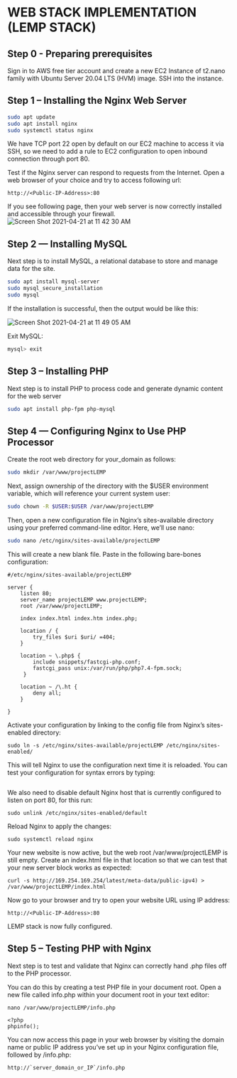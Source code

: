 
# WEB STACK IMPLEMENTATION (LEMP STACK)

## Step 0 - Preparing prerequisites

Sign in to AWS free tier account and create a new EC2 Instance of t2.nano family with Ubuntu Server 20.04 LTS (HVM) image.
SSH into the instance.

## Step 1 – Installing the Nginx Web Server
```bash
sudo apt update
sudo apt install nginx
sudo systemctl status nginx
```

We have TCP port 22 open by default on our EC2 machine to access it via SSH, so we need to add a rule to EC2 configuration to open inbound connection through port 80.

Test if the Nginx server can respond to requests from the Internet. Open a web browser of your choice and try to access following url:
```
http://<Public-IP-Address>:80
```

If you see following page, then your web server is now correctly installed and accessible through your firewall.
![Screen Shot 2021-04-21 at 11 42 30 AM](https://user-images.githubusercontent.com/44268796/115582453-f9857800-a296-11eb-9e9d-f38ac65a5f64.png)

## Step 2 — Installing MySQL

Next step is to install MySQL, a relational database to store and manage data for the site.

```bash
sudo apt install mysql-server
sudo mysql_secure_installation
sudo mysql
```
If the installation is successful, then the output would be like this:

![Screen Shot 2021-04-21 at 11 49 05 AM](https://user-images.githubusercontent.com/44268796/115583152-a233d780-a297-11eb-9cd5-1f5d0509210c.png)

Exit MySQL:
```bash
mysql> exit
```

## Step 3 – Installing PHP

Next step is to install PHP to process code and generate dynamic content for the web server

```bash
sudo apt install php-fpm php-mysql
```

## Step 4 — Configuring Nginx to Use PHP Processor

Create the root web directory for your_domain as follows:
```bash
sudo mkdir /var/www/projectLEMP
```
Next, assign ownership of the directory with the $USER environment variable, which will reference your current system user:
```bash
sudo chown -R $USER:$USER /var/www/projectLEMP
```
Then, open a new configuration file in Nginx’s sites-available directory using your preferred command-line editor. Here, we’ll use nano:
```bash
sudo nano /etc/nginx/sites-available/projectLEMP
```
This will create a new blank file. Paste in the following bare-bones configuration:
```
#/etc/nginx/sites-available/projectLEMP

server {
    listen 80;
    server_name projectLEMP www.projectLEMP;
    root /var/www/projectLEMP;

    index index.html index.htm index.php;

    location / {
        try_files $uri $uri/ =404;
    }

    location ~ \.php$ {
        include snippets/fastcgi-php.conf;
        fastcgi_pass unix:/var/run/php/php7.4-fpm.sock;
     }

    location ~ /\.ht {
        deny all;
    }

}
```

Activate your configuration by linking to the config file from Nginx’s sites-enabled directory:
```
sudo ln -s /etc/nginx/sites-available/projectLEMP /etc/nginx/sites-enabled/
```
This will tell Nginx to use the configuration next time it is reloaded. You can test your configuration for syntax errors by typing:
```sudo nginx -t
```
We also need to disable default Nginx host that is currently configured to listen on port 80, for this run:
```
sudo unlink /etc/nginx/sites-enabled/default
```
Reload Nginx to apply the changes:
```
sudo systemctl reload nginx
```
Your new website is now active, but the web root /var/www/projectLEMP is still empty. Create an index.html file in that location so that we can test that your new server block works as expected:
```
curl -s http://169.254.169.254/latest/meta-data/public-ipv4) > /var/www/projectLEMP/index.html
```
Now go to your browser and try to open your website URL using IP address:
```
http://<Public-IP-Address>:80
```
LEMP stack is now fully configured.

## Step 5 – Testing PHP with Nginx

Next step is to test and validate that Nginx can correctly hand .php files off to the PHP processor.

You can do this by creating a test PHP file in your document root. Open a new file called info.php within your document root in your text editor:
```
nano /var/www/projectLEMP/info.php
```
```
<?php
phpinfo();
```
You can now access this page in your web browser by visiting the domain name or public IP address you’ve set up in your Nginx configuration file, followed by /info.php:
```
http://`server_domain_or_IP`/info.php
```















